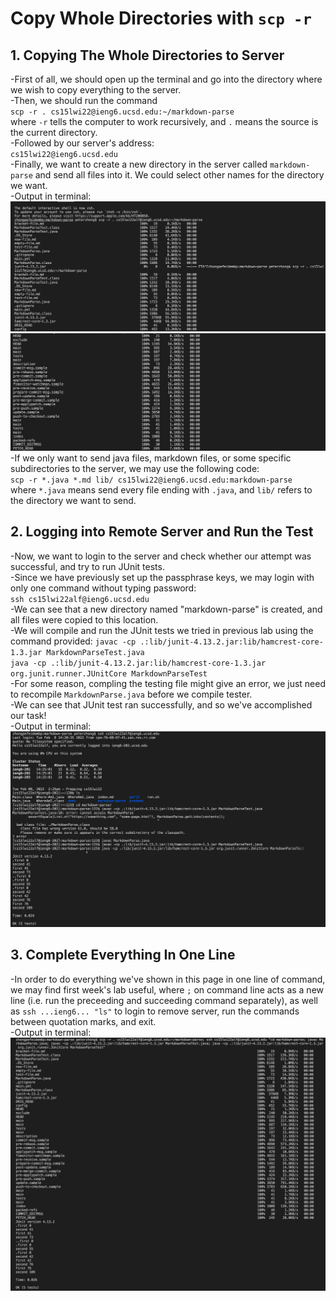 # Copy Whole Directories with `scp -r`
## 1. Copying The Whole Directories to Server
-First of all, we should open up the terminal and go into the directory where we wish to copy everything to the server.     
-Then, we should run the command    
`scp -r . cs15lwi22@ieng6.ucsd.edu:~/markdown-parse`    
where `-r` tells the computer to work recursively, and `.` means the source is the current directory.   
-Followed by our server's address:      
`cs15lwi22@ieng6.ucsd.edu`          
-Finally, we want to create a new directory in the server called `markdown-parse` and send all files into it. We could select other names for the directory we want.     
-Output in terminal:
![Image](lab3_image1a.png)    
![Image](lab3_image1b.png) 
-If we only want to send java files, markdown files, or some specific subdirectories to the server, we may use the following code:  
`scp -r *.java *.md lib/ cs15lwi22@ieng6.ucsd.edu:markdown-parse`       
where `*.java` means send every file ending with `.java`, and `lib/` refers to the directory we want to send.
   


## 2. Logging into Remote Server and Run the Test
-Now, we want to login to the server and check whether our attempt was successful, and try to run JUnit tests.      
-Since we have previously set up the passphrase keys, we may login with only one command without typing password:       
`ssh cs15lwi22alf@ieng6.ucsd.edu`           
-We can see that a new directory named "markdown-parse" is created, and all files were copied to this location.     
-We will compile and run the JUnit tests we tried in previous lab using the command provided:
`javac -cp .:lib/junit-4.13.2.jar:lib/hamcrest-core-1.3.jar MarkdownParseTest.java`         
`java -cp .:lib/junit-4.13.2.jar:lib/hamcrest-core-1.3.jar org.junit.runner.JUnitCore MarkdownParseTest`        
-For some reason, compling the testing file might give an error, we just need to recompile `MarkdownParse.java` before we compile tester.       
-We can see that JUnit test ran successfully, and so we've accomplished our task!       
-Output in terminal:
![Image](lab3_image2.png)

## 3. Complete Everything In One Line
-In order to do everything we've shown in this page in one line of command, we may find first week's lab useful, where `;` on command line acts as a new line (i.e. run the preceeding and succeeding command separately), as well as `ssh ...ieng6... "ls"` to login to remove server, run the commands between quotation marks, and exit.     
-Output in terminal:
![Image](lab3_image3.png)
